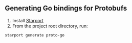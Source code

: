 ## Generating Go bindings for Protobufs

1. Install [Starport](https://docs.starport.network/guide/install.html)
2. From the project root directory, run:

```sh
starport generate proto-go
```
